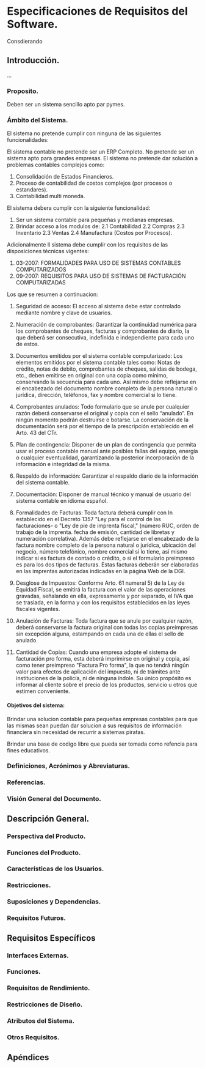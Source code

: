 # Especificaciones de Requisitos del Software.
  Consdierando
## Introducción.
...


### Proposito.
Deben ser un sistema sencillo apto par pymes.

### Ámbito del Sistema.

El sistema no pretende cumplir con ninguna de las siguientes funcionalidades:

El sistema contable no pretende ser un ERP Completo.
No pretende ser un sistema apto para grandes empresas.
El sistema no pretende dar solución a problemas contables complejos como:
 1. Consolidación de Estados Financieros.
 2. Proceso de contabilidad de costos complejos (por procesos o estandares).
 3. Contabilidad multi moneda.

El sistema debera cumplir con la siguiente funcionalidad:

 1. Ser un sistema contable para pequeñas y medianas empresas.
 2. Brindar acceso a los modulos de:
    2.1 Contabilidad
    2.2 Compras
    2.3 Inventario
    2.3 Ventas
    2.4 Manufactura (Costos por Procesos).

Adicionalmente ll sistema debe cumplir con los requisitos de las disposiciones
técnicas vigentes:

1. 03-2007: FORMALIDADES PARA USO DE SISTEMAS CONTABLES COMPUTARIZADOS
2. 09-2007: REQUISITOS PARA USO DE SISTEMAS DE FACTURACIÓN COMPUTARIZADAS

Los que se resumen a continuacion:

1. Seguridad de acceso: El acceso al sistema debe estar controlado mediante
nombre y clave de usuarios.

2. Numeración de comprobantes: Garantizar la continuidad numérica para los
comprobantes de cheques, facturas y comprobantes de diario, la que deberá ser
consecutiva, indefinida e independiente para cada uno de estos.

3. Documentos emitidos por el sistema contable computarizado: Los elementos
emitidos por el sistema contable tales como: Notas de crédito, notas de debito,
comprobantes de cheques, salidas de bodega, etc., deben emitirse en original con
una copia como mínimo, conservando la secuencia para cada uno. Así mismo debe
reflejarse en el encabezado del documento nombre completo de la persona natural
o jurídica, dirección, teléfonos, fax y nombre comercial si lo tiene.

4. Comprobantes anulados: Todo formulario que se anule por cualquier razón deberá
conservarse el original y copia con el sello “anulado”. En ningún momento podrán
destruirse o botarse. La conservación de la documentación será por el tiempo de
la prescripción establecido en el Arto. 43 del CTr.

5. Plan de contingencia: Disponer de un plan de contingencia que permita usar el
proceso contable manual ante posibles fallas del equipo, energía o cualquier
eventualidad, garantizando la posterior incorporación de la información e
integridad de la misma.

6. Respaldo de información: Garantizar el respaldo diario de la información del
sistema contable.

7. Documentación: Disponer de manual técnico y manual de usuario del sistema
contable en idioma español.

8. Formalidades de Facturas: Toda factura deberá cumplir con In establecido en
el Decreto 1357 "Ley para el control de las facturaciones- o "Ley de pie de
imprenta fiscal," (número RUC, orden de trabajo de la imprenta. fecha de emisión,
cantidad de libretas y numeración correlativa). Además debe reflejarse en el
encabezado de la factura nombre completo de la persona natural o jurídica,
ubicación del negocio, número telefónico, nombre comercial si lo tiene, así
mismo indicar si es factura de contado o crédito, o si el formulario preimpreso
es para los dos tipos de facturas. Estas facturas deberán ser elaboradas en las
imprentas autorizadas indicadas en la página Web de la DGI.

9. Desglose de Impuestos: Conforme Arto. 61 numeral 5) de la Ley de Equidad
Fiscal, se emitirá la factura con el valor de las operaciones gravadas, señalando
en ella, expresamente y por separado, el IVA que se traslada, en la forma y con
los requisitos establecidos en las leyes fiscales vigentes.

10. Anulación de Facturas: Toda factura que se anule por cualquier razón, deberá
conservarse la factura original con todas las copias preimpresas sin excepción
alguna, estampando en cada una de ellas el sello de anulado

11. Cantidad de Copias: Cuando una empresa adopte el sistema de facturación pro
forma, esta deberá imprimirse en original y copia, así como tener preimpreso
"Factura Pro forma", la que no tendrá ningún valor para efectos de aplicación
del impuesto, ni de trámites ante instituciones de la policía, ni de ninguna
índole. Su único propósito es informar al cliente sobre el precio de los
productos, servicio u otros que estimen conveniente.

#### Objetivos del sistema:

Brindar una solucion contable para pequeñas empresas contables para que las
mismas sean puedan dar solucion a sus requisitos de información financiera sin
necesidad de recurrir a sistemas piratas.

Brindar una base de codigo libre que pueda ser tomada como refencia para fines
educativos.

### Definiciones, Acrónimos y Abreviaturas.


### Referencias.


### Visión General del Documento.


## Descripción General.


### Perspectiva del Producto.


### Funciones del Producto.


### Características de los Usuarios.


### Restricciones.


### Suposiciones y Dependencias.


### Requisitos Futuros.


## Requisitos Específicos


### Interfaces Externas.


### Funciones.


### Requisitos de Rendimiento.


### Restricciones de Diseño.


### Atributos del Sistema.


### Otros Requisitos.

## Apéndices
